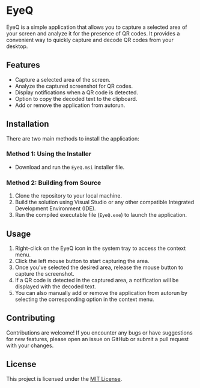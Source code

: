 # EyeQ

EyeQ is a simple application that allows you to capture a selected area of your screen and analyze it for the presence of QR codes. It provides a convenient way to quickly capture and decode QR codes from your desktop.

## Features

- Capture a selected area of the screen.
- Analyze the captured screenshot for QR codes.
- Display notifications when a QR code is detected.
- Option to copy the decoded text to the clipboard.
- Add or remove the application from autorun.

## Installation

There are two main methods to install the application:

### Method 1: Using the Installer

- Download and run the `EyeQ.msi` installer file.

### Method 2: Building from Source

1. Clone the repository to your local machine.
2. Build the solution using Visual Studio or any other compatible Integrated Development Environment (IDE).
3. Run the compiled executable file (`EyeQ.exe`) to launch the application.


## Usage

1. Right-click on the EyeQ icon in the system tray to access the context menu.
2. Click the left mouse button to start capturing the area.
3. Once you've selected the desired area, release the mouse button to capture the screenshot.
4. If a QR code is detected in the captured area, a notification will be displayed with the decoded text.
5. You can also manually add or remove the application from autorun by selecting the corresponding option in the context menu.

## Contributing

Contributions are welcome! If you encounter any bugs or have suggestions for new features, please open an issue on GitHub or submit a pull request with your changes.

## License

This project is licensed under the [MIT License](LICENSE).
